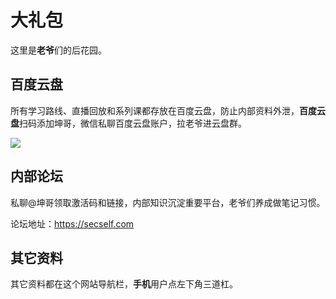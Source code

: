 # 大礼包

这里是**老爷**们的后花园。

## 百度云盘

所有学习路线、直播回放和系列课都存放在百度云盘，防止内部资料外泄，**百度云盘**扫码添加坤哥，微信私聊百度云盘账户，拉老爷进云盘群。

![](https://paper.static.secself.com/img/qrcode/wangpan-person.png)

## 内部论坛

私聊@坤哥领取激活码和链接，内部知识沉淀重要平台，老爷们养成做笔记习惯。

论坛地址：https://secself.com



## 其它资料

其它资料都在这个网站导航栏，**手机**用户点左下角三道杠。

